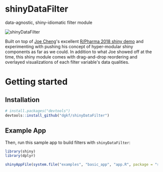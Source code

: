 
# shinyDataFilter

data-agnostic, shiny-idiomatic filter module

![shinyDataFilter](https://user-images.githubusercontent.com/18220321/77127982-b6a9fe80-6a0b-11ea-8233-e77e0f362d70.gif)

Built on top of [Joe Cheng](https://github.com/jcheng5)'s excellent [R/Pharma 2018 shiny demo](https://github.com/jcheng5/rpharma-demo) and experimenting with pushing his concept of hyper-modular shiny components as far as we could. In addition to what Joe showed off at the time, this shiny module comes with drag-and-drop reordering and overlayed visualizations of each filter variable's data qualities.

# Getting started

## Installation

``` r
# install.packages("devtools")
devtools::install_github("dgkf/shinyDataFilter")
```

## Example App

Then, run this sample app to build filters with `shinyDataFilter`:

``` r
library(shiny)
library(dplyr)

shinyAppFile(system.file("examples", "basic_app", "app.R", package = "shinyDataFilter"))
```
